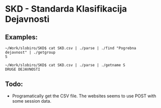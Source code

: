 SKD - Standarda Klasifikacija Dejavnosti
========================================

Examples:
--------

	~/Work/slobiro/SKD$ cat SKD.csv | ./parse | ./find "Pogrebna dejavnost" | ./getgroup
	S

	~/Work/slobiro/SKD$ cat SKD.csv | ./parse | ./getname S
	DRUGE DEJAVNOSTI

Todo:
-----

* Programatically get the CSV file. The websites seems to use POST with some session data.